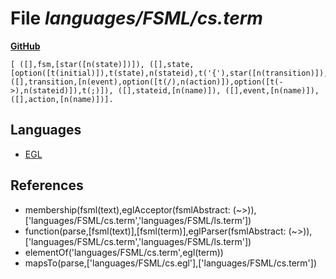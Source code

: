 # File _languages/FSML/cs.term_
**[GitHub](https://github.com/softlang/yas/blob/master/languages/FSML/cs.term)**
```
[ ([],fsm,[star([n(state)])]), ([],state,[option([t(initial)]),t(state),n(stateid),t('{'),star([n(transition)]),t('}')]), ([],transition,[n(event),option([t(/),n(action)]),option([t(->),n(stateid)]),t(;)]), ([],stateid,[n(name)]), ([],event,[n(name)]), ([],action,[n(name)])].
```

## Languages
* [EGL](../languages/EGL.md)

## References
* membership(fsml(text),eglAcceptor(fsmlAbstract: (~>)),['languages/FSML/cs.term','languages/FSML/ls.term'])
* function(parse,[fsml(text)],[fsml(term)],eglParser(fsmlAbstract: (~>)),['languages/FSML/cs.term','languages/FSML/ls.term'])
* elementOf('languages/FSML/cs.term',egl(term))
* mapsTo(parse,['languages/FSML/cs.egl'],['languages/FSML/cs.term'])
